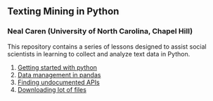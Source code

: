 ## Texting Mining in Python
### Neal Caren (University of North Carolina, Chapel Hill)

This repository contains a series of lessons designed to assist social scientists in learning to collect and analyze text data in Python.


1. [Getting started with python](https://github.com/nealcaren/Lessons/blob/master/Getting%20Starting%20with%20Python.ipynb)
2. [Data management in pandas](https://github.com/nealcaren/Lessons/blob/master/Data%20management%20in%20pandas.ipynb)
3. [Finding undocumented APIs](https://github.com/nealcaren/Lessons/blob/master/Undocument%20APIs.ipynb)
4. [Downloading lot of files](https://github.com/nealcaren/Lessons/blob/master/Downloading.ipynb)
